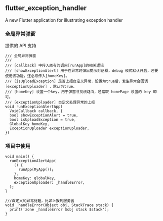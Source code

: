 ## flutter_exception_handler

A new Flutter application for illustrating exception handler

### 全局异常弹窗

提供的 API 支持

```
/// 全局异常弹窗
///
/// [callback] 中传入原有的调用[runApp]的相关逻辑
/// [showExceptionAlert] 用于在异常时弹出提示对话框，debug 模式默认开启，若要使用该功能，还必须传入[homeKey]。
/// [isUploadException] 是否上报自定义异常，设置为true后，发生异常会回调 [exceptionUploader] ，默认为true。
/// [homeKey] 设置一个key，用于弹窗寻找根路由，通常取 homePage 设置的 key 即可。
/// [exceptionUploader] 自定义处理异常的上报
void runExceptionAlertApp(
  VoidCallback callback, {
  bool showExceptionAlert = true,
  bool isUploadException = true,
  GlobalKey homeKey,
  ExceptionUploader exceptionUploader,
})
```
### 项目中使用

```
void main() {
  runExceptionAlertApp(
    () {
      runApp(MyApp());
    },
    homeKey: globalKey,
    exceptionUploader: _handleError,
  );
}

///自定义的异常处理，比如上报到服务器
void _handleError(Object obj, StackTrace stack) {
  print('zone _handleError $obj stack $stack');
}
```

